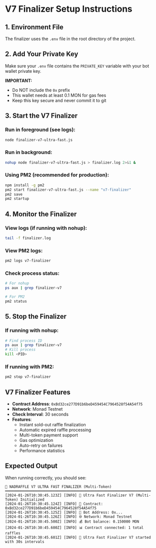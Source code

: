 # V7 Finalizer Setup Instructions

## 1. Environment File

The finalizer uses the `.env` file in the root directory of the project.

## 2. Add Your Private Key

Make sure your `.env` file contains the `PRIVATE_KEY` variable with your bot wallet private key.

**IMPORTANT:**
- Do NOT include the `0x` prefix
- This wallet needs at least 0.1 MON for gas fees
- Keep this key secure and never commit it to git

## 3. Start the V7 Finalizer

### Run in foreground (see logs):
```bash
node finalizer-v7-ultra-fast.js
```

### Run in background:
```bash
nohup node finalizer-v7-ultra-fast.js > finalizer.log 2>&1 &
```

### Using PM2 (recommended for production):
```bash
npm install -g pm2
pm2 start finalizer-v7-ultra-fast.js --name "v7-finalizer"
pm2 save
pm2 startup
```

## 4. Monitor the Finalizer

### View logs (if running with nohup):
```bash
tail -f finalizer.log
```

### View PM2 logs:
```bash
pm2 logs v7-finalizer
```

### Check process status:
```bash
# For nohup
ps aux | grep finalizer-v7

# For PM2
pm2 status
```

## 5. Stop the Finalizer

### If running with nohup:
```bash
# Find process ID
ps aux | grep finalizer-v7
# Kill process
kill <PID>
```

### If running with PM2:
```bash
pm2 stop v7-finalizer
```

## V7 Finalizer Features

- **Contract Address**: `0xBd32ce277D91b6beD459454C7964528f54A54f75`
- **Network**: Monad Testnet
- **Check Interval**: 30 seconds
- **Features**:
  - Instant sold-out raffle finalization
  - Automatic expired raffle processing
  - Multi-token payment support
  - Gas optimization
  - Auto-retry on failures
  - Performance statistics

## Expected Output

When running correctly, you should see:

```
🎯 NADRAFFLE V7 ULTRA FAST FINALIZER (Multi-Token)
═══════════════════════════════════════════════════════════════════
[2024-01-26T10:30:45.123Z] [INFO] 🚀 Ultra Fast Finalizer V7 (Multi-Token) Initialized
[2024-01-26T10:30:45.124Z] [INFO] 📍 Contract: 0xBd32ce277D91b6beD459454C7964528f54A54f75
[2024-01-26T10:30:45.125Z] [INFO] 👤 Bot Address: 0x...
[2024-01-26T10:30:45.126Z] [INFO] 🌐 Network: Monad Testnet
[2024-01-26T10:30:45.500Z] [INFO] 💰 Bot balance: 0.150000 MON
[2024-01-26T10:30:45.600Z] [INFO] 📊 Contract connected: 1 total raffles
[2024-01-26T10:30:45.601Z] [INFO] 🚀 Ultra Fast Finalizer V7 started with 30s intervals
``` 